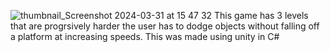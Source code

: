 ![thumbnail_Screenshot 2024-03-31 at 15 47 32](https://github.com/Felix465/ObstacleDodgingGameUnity/assets/75161032/2dd11c2d-7a18-41bf-be88-7e6a56cdf380)
This game has 3 levels that are progrsively harder the user has to dodge objects without falling off a platform at increasing speeds. This was made using unity in C#
